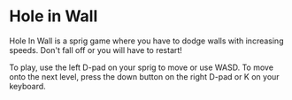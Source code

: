 # Hole in Wall
Hole In Wall is a sprig game where you have to dodge walls with increasing speeds. Don't fall off or you will have to restart!

To play, use the left D-pad on your sprig to move or use WASD. To move onto the next level, press the down button on the right D-pad or K on your keyboard. 